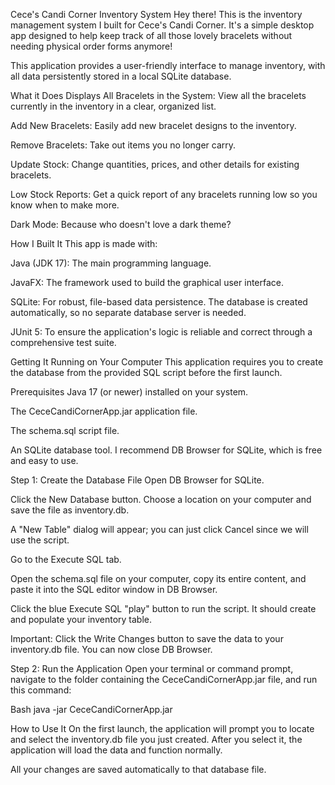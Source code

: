 Cece's Candi Corner Inventory System
Hey there! This is the inventory management system I built for Cece's Candi Corner. It's a simple desktop app designed to help keep track of all those lovely bracelets without needing physical order forms anymore!

This application provides a user-friendly interface to manage inventory, with all data persistently stored in a local SQLite database.

What it Does
Displays All Bracelets in the System: View all the bracelets currently in the inventory in a clear, organized list.

Add New Bracelets: Easily add new bracelet designs to the inventory.

Remove Bracelets: Take out items you no longer carry.

Update Stock: Change quantities, prices, and other details for existing bracelets.

Low Stock Reports: Get a quick report of any bracelets running low so you know when to make more.

Dark Mode: Because who doesn't love a dark theme?

How I Built It
This app is made with:

Java (JDK 17): The main programming language.

JavaFX: The framework used to build the graphical user interface.

SQLite: For robust, file-based data persistence. The database is created automatically, so no separate database server is needed.

JUnit 5: To ensure the application's logic is reliable and correct through a comprehensive test suite.


Getting It Running on Your Computer
This application requires you to create the database from the provided SQL script before the first launch.

Prerequisites
Java 17 (or newer) installed on your system.

The CeceCandiCornerApp.jar application file.

The schema.sql script file.

An SQLite database tool. I recommend DB Browser for SQLite, which is free and easy to use.

Step 1: Create the Database File
Open DB Browser for SQLite.

Click the New Database button. Choose a location on your computer and save the file as inventory.db.

A "New Table" dialog will appear; you can just click Cancel since we will use the script.

Go to the Execute SQL tab.

Open the schema.sql file on your computer, copy its entire content, and paste it into the SQL editor window in DB Browser.

Click the blue Execute SQL "play" button to run the script. It should create and populate your inventory table.

Important: Click the Write Changes button to save the data to your inventory.db file. You can now close DB Browser.

Step 2: Run the Application
Open your terminal or command prompt, navigate to the folder containing the CeceCandiCornerApp.jar file, and run this command:

Bash
java -jar CeceCandiCornerApp.jar

How to Use It
On the first launch, the application will prompt you to locate and select the inventory.db file you just created. After you select it, the application will load the data and function normally.

All your changes are saved automatically to that database file.

